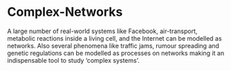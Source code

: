 # Complex-Networks
A large number of real-world systems like Facebook, air-transport, metabolic reactions inside a living cell, and the Internet can be modelled as networks. Also several phenomena like traffic jams, rumour spreading and genetic regulations can be modelled as processes on networks making it an indispensable tool to study ‘complex systems’.
